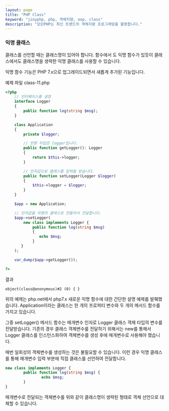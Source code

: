 ```yaml
---
layout: page
title: "PHP Class"
keyword: "jinyphp, php, 객체지향, oop, class"
description: "모던PHP는 최신 트랜드의 객체지향 프로그래밍을 활용합니다."
---
```

### 익명 클래스
클래스를 선언할 때는 클래스명이 있어야 합니다. 함수에서 도 익명 함수가 있듯이 클래스에서도 클래스명을 생략한 익명 클래스를 사용할 수 있습니다.  

익명 함수 기능은 PHP 7.x으로 업그레이드되면서 새롭게 추가된 기능입니다.  

예제 파일 class-11.php
```php
<?php
    // 인터페이스를 설정
    interface Logger
    {
        public function log(string $msg);
    }

    class Application
    {
        private $logger;

        // 반환 타입은 logger입니다.
        public function getLogger(): Logger
        {
            return $this->logger;
        }

    	// 인자값으로 클래스를 입력을 받습니다.
    	public function setLogger(Logger $logger)
        {
        	$this->logger = $logger;
    	}
    }

    $app = new Application;

    // 인자값을 익명의 클래스로 만들어서 전달합니다.
    $app->setLogger(
        new class implements Logger {
    		public function log(string $msg)
            {
        	   echo $msg;
    		}
	   }
    );

    var_dump($app->getLogger());

?>
```

결과
```
object(class@anonymous)#2 (0) { } 
```

위의 예제는 php.net에서 php7.x 새로운 익명 함수에 대한 간단한 설명 예제를 발췌했습니다. Application이라는 클래스는 한 개의 프로퍼티 변수와 두 개의 메서드 함수를 가지고 있습니다.  

그중 setLogger() 메서드 함수는 매개변수 인자로 Logger 클래스 객체 타입의 변수를 전달받습니다. 기존의 경우 클래스 객체변수를 전달하기 위해서는 new를 통해서 Logger 클래스를 인스턴스화하여 객체변수를 생성 후에 매개변수로 사용해야 했습니다.  

매번 일회성의 객체변수를 생성하는 것은 불필요할 수 있습니다. 이런 경우 익명 클래스를 통해 매개변수 입력 부분에 직접 클래스를 선언하여 전달합니다.  

```php
new class implements Logger {
    	public function log(string $msg) {
            	echo $msg;
    	}
}
```

매개변수로 전달되는 객체변수를 위와 같이 클래스명이 생략된 형태로 객체 선언으로 대체할 수 있습니다.  

<br><br>